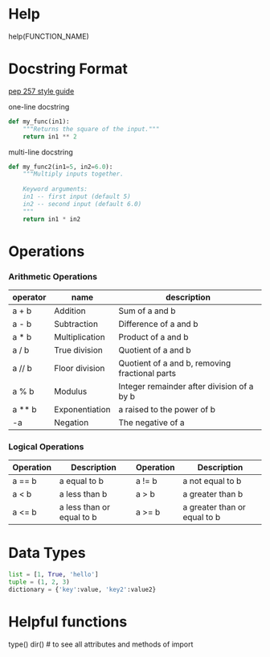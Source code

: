 
# Help

help(FUNCTION_NAME)

# Docstring Format
[pep 257 style guide](https://www.python.org/dev/peps/pep-0257/)

one-line docstring
```python
def my_func(in1):
    """Returns the square of the input."""
    return in1 ** 2
```

multi-line docstring
```python
def my_func2(in1=5, in2=6.0):
    """Multiply inputs together.
    
    Keyword arguments:
    in1 -- first input (default 5)
    in2 -- second input (default 6.0)
    """
    return in1 * in2
```

# Operations

### Arithmetic Operations
operator | name | description
-------- | ---- | -----------
a + b |	Addition |	Sum of a and b
a - b |	Subtraction |	Difference of a and b
a * b |	Multiplication |	Product of a and b
a / b |	True division |	Quotient of a and b
a // b |	Floor division |	Quotient of a and b, removing fractional parts
a % b |	Modulus |	Integer remainder after division of a by b
a ** b |	Exponentiation |	a raised to the power of b
-a |	Negation |	The negative of a

### Logical Operations
Operation |	Description | Operation | Description
--------- | ----------- | --------- | -----------
a == b |	a equal to b |	a != b |	a not equal to b
a < b |	a less than b |	a > b |	a greater than b
a <= b |	a less than or equal to b |	a >= b |	a greater than or equal to b

# Data Types

```Python
list = [1, True, 'hello']
tuple = (1, 2, 3)
dictionary = {'key':value, 'key2':value2}
```

# Helpful functions

type()
dir() # to see all attributes and methods of import
